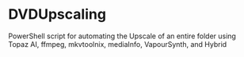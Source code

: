 # DVDUpscaling
PowerShell script for automating the Upscale of an entire folder using Topaz AI, ffmpeg, mkvtoolnix, mediaInfo, VapourSynth, and Hybrid
